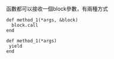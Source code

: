 函數都可以接收一個block參數，有兩種方式

```
def method_1(*args, &block)
  block.call
end

def method_1(*args)
 yield
end




```
